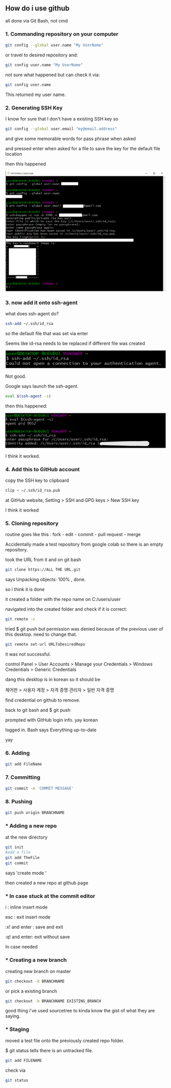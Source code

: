 ## How do i use github

all done via Git Bash, not cmd

### 1. Commanding repository on your computer

``` bash
git config --global user.name "My UserName"	
```

or travel to desired repository and:

``` bash
git config user.name "My UserName"
```

not sure what happened but can check it via:

``` bash
git config user.name
```

This returned my user name.

  

  

### 2. Generating SSH Key

I know for sure that I don't have a existing SSH key so

``` bash
git config --global user.email "my@email.address"
```

and give some memorable words for pass phrase when asked

and pressed enter when asked for a file to save the key for the default file location

then this happened



![](https://github.com/viridis45/intro/blob/master/image/creatingssn.PNG)





  

  

### 3. now add it onto ssh-agent

what does ssh-agent do?



```bash
ssh-add ~/.ssh/id_rsa
```

so the default file that was set via enter

Seems like id-rsa needs to be replaced if different file was created

![](https://github.com/viridis45/intro/blob/master/image/couldnot.PNG)

Not good.





Google says launch the ssh-agent.

```bash
eval $(ssh-agent -s)
```

then this happened:

![tempsnip](https://github.com/viridis45/intro/blob/master/image/tempsnip.png)

I think it worked.

  

  

### 4. Add this to GitHub account

copy the SSH key to clipboard

```bash
clip < ~/.ssh/id_rsa.pub
```

at GitHub website, Setting > SSH and GPG keys > New SSH key 

I think it worked



  

  

### 5. Cloning repository

routine goes like this : fork - edit - commit - pull request - merge

Accidentally made a test repository from google colab so there is an empty repository.

took the URL from it and on git bash

```bash
git clone https://ALL THE URL.git
```

says Unpacking objects: 100% , done.

so i think it is done

it created a folder with the repo name on C:/users/user

navigated into the created folder and check if it is correct:

```bash
git remote -v
```

  

tried $ git push but permission was denied because of the previous user of this desktop. need to change that.

```bash
git remote set-url URLToDesiredRepo
```

it was not successful.

  

control Panel > User Accounts > Manage your Credentials > Windows Credentials > Generic Credentials

dang this desktop is in korean so it should be

제어판 > 사용자 계정 > 자격 증명 관리자 > 일반 자격 증명

find credential on github to remove.



back to git bash and $ git push

prompted with GitHub login info. yay korean

logged in. Bash says Everything up-to-date

yay

  

  

### 6. Adding

```bash
git add FileName
```

### 7. Committing

```bash
git commit -m 'COMMIT MESSAGE'
```

### 8. Pushing

```bash
git push origin BRANCHNAME
```

  

  





### * Adding a new repo

at the new directory 

```bash
git init
#add a file
git add TheFile
git commit
```

says 'create mode '

then created a new repo at github page

  



### * In case stuck at the commit editor

i : inline insert mode

esc : exit insert mode

:x! and enter : save and exit

:q! and enter: exit without save

  





In case needed

### * Creating a new branch

creating new branch on master

```bash
git checkout -b BRANCHNAME
```

or pick a existing branch

```bash
git checkout -b BRANCHNAME EXISTING_BRANCH
```

good thing i've used sourcetree to kinda know the gist of what they are saying.

  

### * Staging

moved a test file onto the previously created repo folder.

$ git status tells there is an untracked file.

```bash
git add FILENAME
```

check via

```bash
git status
```




















